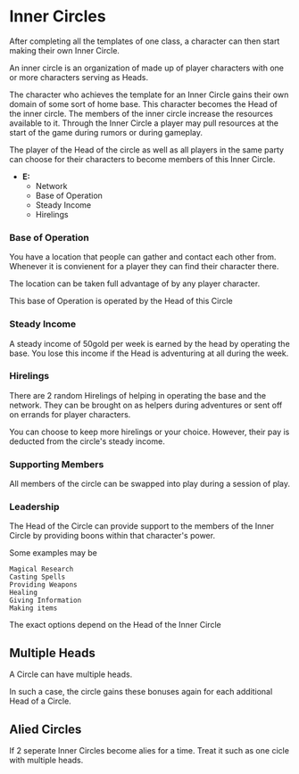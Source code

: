 # Inner Circles

After completing all the templates of one class, a character can then start
making their own Inner Circle. 

An inner circle is an organization of made up of player characters with one or 
more characters serving as Heads. 

The character who achieves the template for an Inner Circle gains their own
domain of some sort of home base. This character becomes the Head of the inner
circle. The members of the inner circle increase the resources available to it. 
Through the Inner Circle a player may pull resources at the start of the game
during rumors or during gameplay. 

The player of the Head of the circle as well as all players in the same
party can choose for their characters to become members of this Inner Circle. 

+ **E:** 
  - Network
  - Base of Operation
  - Steady Income
  - Hirelings 

### Base of Operation

You have a location that people can gather and contact each other from.
Whenever it is convienent for a player they can find their character there.

The location can be taken full advantage of by any player character. 

This base of Operation is operated by the Head of this Circle 

### Steady Income

A steady income of 50gold per week is earned by the head by operating the base.
You lose this income if the Head is adventuring at all during the week. 

### Hirelings 

There are 2 random Hirelings of helping in operating the base and the network.
They can be brought on as helpers during adventures or sent off on errands for 
player characters. 

You can choose to keep more hirelings or your choice. However, their pay is
deducted from the circle's steady income.

### Supporting Members

All members of the circle can be swapped into play during a session of play. 

### Leadership

The Head of the Circle can provide support to the members of the Inner Circle
by providing boons within that character's power. 

Some examples may be 
    
    Magical Research
    Casting Spells
    Providing Weapons
    Healing
    Giving Information
    Making items

The exact options depend on the Head of the Inner Circle

## Multiple Heads

A Circle can have multiple heads. 

In such a case, the circle gains these bonuses again for each additional Head
of a Circle. 

## Alied Circles

If 2 seperate Inner Circles become alies for a time. Treat it such as one cicle
with multiple heads. 
